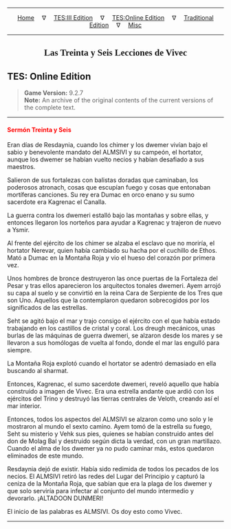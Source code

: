 
---

<!-- Jekyll Page Links -->

<center>
<a href="../../../../index.html">Home</a>
&emsp;&nabla;&emsp;
<a href="../../../index-tes3.html">TES:III Edition</a>
&emsp;&nabla;&emsp;
<a href="../../../index-teso.html">TES:Online Edition</a>
&emsp;&nabla;&emsp;
<a href="../../../index-traditional.html">Traditional Edition</a>
&emsp;&nabla;&emsp;
<a href="../../../index-misc.html">Misc</a>
</center>

<!-- Markdown Body Below: -->

---

<center>
<h2><span style="font-family:Georgia">Las Treinta y Seis Lecciones de Vivec</span></h2>
</center>

## TES: Online Edition

> __Game Version:__ 9.2.7\
> __Note:__ An archive of the original contents of the current versions of the complete text.

---

#### <span style="color:red">Sermón Treinta y Seis</span>

Eran días de Resdaynia, cuando los chimer y los dwemer vivían bajo el sabio y benevolente mandato del ALMSIVI y su campeón, el hortator, aunque los dwemer se habían vuelto necios y habían desafiado a sus maestros.

Salieron de sus fortalezas con balistas doradas que caminaban, los poderosos atronach, cosas que escupían fuego y cosas que entonaban mortíferas canciones. Su rey era Dumac en orco enano y su sumo sacerdote era Kagrenac el Canalla.

La guerra contra los dwemeri estalló bajo las montañas y sobre ellas, y entonces llegaron los norteños para ayudar a Kagrenac y trajeron de nuevo a Ysmir.

Al frente del ejército de los chimer se alzaba el esclavo que no moriría, el hortator Nerevar, quien había cambiado su hacha por el cuchillo de Ethos. Mató a Dumac en la Montaña Roja y vio el hueso del corazón por primera vez.

Unos hombres de bronce destruyeron las once puertas de la Fortaleza del Pesar y tras ellos aparecieron los arquitectos tonales dwemeri. Ayem arrojó su capa al suelo y se convirtió en la reina Cara de Serpiente de los Tres que son Uno. Aquellos que la contemplaron quedaron sobrecogidos por los significados de las estrellas.

Seht se agitó bajo el mar y trajo consigo el ejército con el que había estado trabajando en los castillos de cristal y coral. Los dreugh mecánicos, unas burlas de las máquinas de guerra dwemeri, se alzaron desde los mares y se llevaron a sus homólogas de vuelta al fondo, donde el mar las engulló para siempre.

La Montaña Roja explotó cuando el hortator se adentró demasiado en ella buscando al sharmat.

Entonces, Kagrenac, el sumo sacerdote dwemeri, reveló aquello que había construido a imagen de Vivec. Era una estrella andante que ardió con los ejércitos del Trino y destruyó las tierras centrales de Veloth, creando así el mar interior.

Entonces, todos los aspectos del ALMSIVI se alzaron como uno solo y le mostraron al mundo el sexto camino. Ayem tomó de la estrella su fuego, Seht su misterio y Vehk sus pies, quienes se habían construido antes del don de Molag Bal y destruido según dicta la verdad, con un gran martillazo. Cuando el alma de los dwemer ya no pudo caminar más, estos quedaron eliminados de este mundo.

Resdaynia dejó de existir. Había sido redimida de todos los pecados de los necios. El ALMSIVI retiró las redes del Lugar del Principio y capturó la ceniza de la Montaña Roja, que sabían que era la plaga de los dwemer y que solo serviría para infectar al conjunto del mundo intermedio y devorarlo. ¡ALTADOON DUNMERI!

El inicio de las palabras es ALMSIVI. Os doy esto como Vivec.

---
